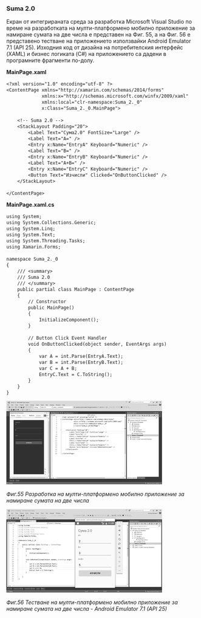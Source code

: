 ### Suma 2.0

Екран от интегрираната среда за разработка Microsoft Visual Studio по време на разработката на мулти-платформено мобилно приложение за намиране сумата на две числа е представен на Фиг. 55, а на Фиг. 56 е представено тестване на приложението използвайки Android Emulator 7.1 \(API 25\). Изходния код от дизайна на потребителския интерфейс \(XAML\) и бизнес логиката \(C\#\) на приложението са дадени в програмните фрагменти по-долу.

**MainPage.xaml**

```
<?xml version="1.0" encoding="utf-8" ?>
<ContentPage xmlns="http://xamarin.com/schemas/2014/forms"
             xmlns:x="http://schemas.microsoft.com/winfx/2009/xaml"
             xmlns:local="clr-namespace:Suma_2._0"
             x:Class="Suma_2._0.MainPage">

    <!-- Suma 2.0 -->
    <StackLayout Padding="20">
        <Label Text="Сума2.0" FontSize="Large" />
        <Label Text="A=" />
        <Entry x:Name="EntryA" Keyboard="Numeric" />
        <Label Text="B=" />
        <Entry x:Name="EntryB" Keyboard="Numeric" />
        <Label Text="A+B=" />
        <Entry x:Name="EntryC" Keyboard="Numeric" />
        <Button Text="Изчисли" Clicked="OnButtonClicked" />
    </StackLayout>

</ContentPage>
```

**MainPage.xaml.cs**

```
using System;
using System.Collections.Generic;
using System.Linq;
using System.Text;
using System.Threading.Tasks;
using Xamarin.Forms;

namespace Suma_2._0
{
    /// <summary>
    /// Suma 2.0
    /// </summary>
    public partial class MainPage : ContentPage
    {
        // Constructor
        public MainPage()
        {
            InitializeComponent();
        }

        // Button Click Event Handler
        void OnButtonClicked(object sender, EventArgs args)
        {
            var A = int.Parse(EntryA.Text);
            var B = int.Parse(EntryB.Text);
            var C = A + B;
            EntryC.Text = C.ToString();
        }
    }
}
```

![](/chapter2/34.png)

_Фиг.55 Разработка на мулти-платформено мобилно приложение за намиране сумата на две числа_

![](/chapter2/35.png)

_Фиг.56 Тестване на мулти-платформено мобилно приложение за намиране сумата на две числа - Android Emulator 7.1 \(API 25\)_

